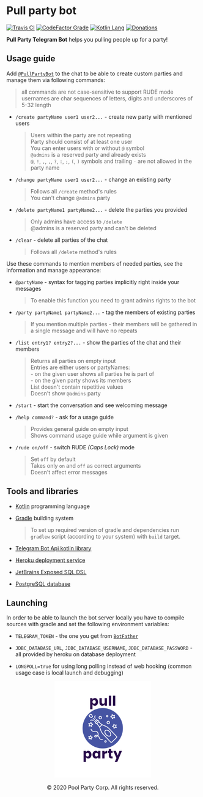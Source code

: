# Pull party bot

[![Travis CI](https://img.shields.io/travis/com/pool-party/pull-party-bot?logo=travis)](https://travis-ci.com/pool-party/pull-party-bot)
[![CodeFactor Grade](https://img.shields.io/codefactor/grade/github/pool-party/pull-party-bot?logo=codefactor)](https://www.codefactor.io/repository/github/pool-party/pull-party-bot)
[![Kotlin Lang](https://img.shields.io/github/languages/top/pool-party/pull-party-bot?logo=kotlin)](https://kotlinlang.org)
[![Donations](https://img.shields.io/badge/buy_me_a-coffee-orange?logo=buy-me-a-coffee)](https://www.buymeacoffee.com/poolparty)

**Pull Party Telegram Bot** helps you pulling people up for a party!

## Usage guide

Add [`@PullPartyBot`](https://t.me/PullPartyBot) to the chat to be able to create custom parties and manage them via following commands:

> all commands are not case-sensitive to support RUDE mode \
usernames are char sequences of letters, digits and underscores of 5-32 length

+ `/create partyName user1 user2...` - create new party with mentioned users

    > Users within the party are not repeating \
    Party should consist of at least one user \
    You can enter users with or without `@` symbol \
    `@admins` is a reserved party and already exists \
    `@`, `!`, `,`, `,`, `?`, `:`, `;`, `(`, `)` symbols and trailing `-` are not allowed in the party name

+ `/change partyName user1 user2...` - change an existing party

    > Follows all `/create` method's rules \
    You can't change `@admins` party


+ `/delete partyName1 partyName2...` - delete the parties you provided

    > Only admins have access to `/delete` \
    @admins is a reserved party and can't be deleted

+ `/clear` - delete all parties of the chat

    > Follows all `/delete` method's rules

Use these commands to mention members of needed parties, see the information and manage appearance:

+ `@partyName` - syntax for tagging parties implicitly right inside your messages

    > To enable this function you need to grant admins rights to the bot

+ `/party partyName1 partyName2...` - tag the members of existing parties

    > If you mention multiple parties - their members will be gathered in a single message and will have no repeats

+ `/list entry1? entry2?...` - show the parties of the chat and their members

    > Returns all parties on empty input \
    Entries are either users or partyNames: \
        - on the given user shows all parties he is part of \
        - on the given party shows its members \
    List doesn't contain repetitive values \
    Doesn't show `@admins` party

+ `/start` - start the conversation and see welcoming message

+ `/help command?` - ask for a usage guide

    > Provides general guide on empty input \
    Shows command usage guide while argument is given

+ `/rude on/off` - switch RUDE _(Caps Lock)_ mode

    > Set `off` by default \
    Takes only `on` and `off` as correct arguments \
    Doesn't affect error messages

## Tools and libraries

+ [Kotlin](https://kotlinlang.org) programming language

+ [Gradle](https://gradle.org) building system

    > To set up required version of gradle and dependencies run `gradlew` script (according to your system) with `build` target.

+ [Telegram Bot Api kotlin library](https://github.com/elbekD/kt-telegram-bot)

+ [Heroku deployment service](https://www.heroku.com)

+ [JetBrains Exposed SQL DSL](https://github.com/JetBrains/Exposed)

+ [PostgreSQL database](https://www.postgresql.org)

## Launching

In order to be able to launch the bot server locally you have to compile sources with gradle and set the following environment variables:

+ `TELEGRAM_TOKEN` - the one you get from [`BotFather`](https://t.me/BotFather)

+ `JDBC_DATABASE_URL`, `JDBC_DATABASE_USERNAME`, `JDBC_DATABASE_PASSWORD` - all provided by heroku on database deployment

+ `LONGPOLL=true` for using long polling instead of web hooking (common usage case is local launch and debugging)


<div align="center">
    <img src="assets/logo-white-no_boarders.png" width=50% alt="logo">
</div>
<p align="center">© 2020 Pool Party Corp. All rights reserved.</p>
